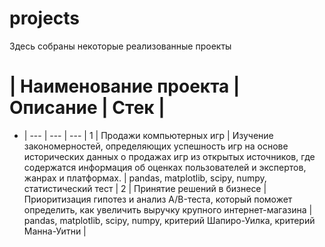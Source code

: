 # projects

Здесь собраны некоторые реализованные проекты

# |	Наименование проекта	| Описание	| Стек |
- | --- | --- | --- |
1 | Продажи компьютерных игр | Изучение закономерностей, определяющих успешность игр на основе исторических данных о продажах игр из открытых источников, где содержатся информация об оценках пользователей и экспертов, жанрах и платформах. | pandas, matplotlib, scipy, numpy, статистический тест |
2 | Принятие решений в бизнесе | Приоритизация гипотез и анализ A/B-теста, который поможет определить, как увеличить выручку крупного интернет-магазина | pandas, matplotlib, scipy, numpy, критерий Шапиро-Уилка, критерий Манна-Уитни |
